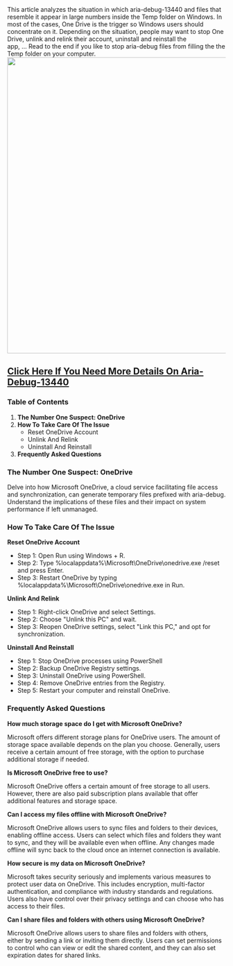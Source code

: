 <div class="flex flex-grow flex-col max-w-full"></div>
<span data-preserver-spaces="true">This article analyzes the situation in which aria-debug-13440 and files that resemble it appear in large numbers inside the Temp folder on Windows. In most </span><span data-preserver-spaces="true">of the</span><span data-preserver-spaces="true"> cases, One Drive is the trigger </span><span data-preserver-spaces="true">so</span><span data-preserver-spaces="true"> Windows users should concentrate on it. Depending on the situation, people may want to stop One Drive, unlink and relink their account, uninstall and reinstall the app, </span><span data-preserver-spaces="true">...</span><span data-preserver-spaces="true"> Read</span><span data-preserver-spaces="true"> to the end if you </span><span data-preserver-spaces="true">like</span><span data-preserver-spaces="true"> to stop aria-debug files from filling the the Temp folder on your computer. </span>

<img class="wp-image-9338 size-large aligncenter" src="https://milagromobilemarketing.com/wp-content/uploads/2024/04/One-Drive-laptop-1024x683.jpg" alt="" width="1024" height="683" />
<h2><a href="https://milagromobilemarketing.com/aria-debug-13440/"><strong>Click Here If You Need More Details On Aria-Debug-13440</strong> </a></h2>
<h3><strong>Table of Contents</strong></h3>
<ol>
 	<li><strong>The Number One Suspect: OneDrive</strong></li>
 	<li><strong>How To Take Care Of The Issue</strong>
<ul>
 	<li>Reset OneDrive Account</li>
 	<li>Unlink And Relink</li>
 	<li>Uninstall And Reinstall</li>
</ul>
</li>
 	<li><strong>Frequently Asked Questions</strong></li>
</ol>
<h3><strong>The Number One Suspect: OneDrive</strong></h3>
Delve into how Microsoft OneDrive, a cloud service facilitating file access and synchronization, can generate temporary files prefixed with aria-debug. Understand the implications of these files and their impact on system performance if left unmanaged.
<h3><strong>How To Take Care Of The Issue</strong></h3>
<strong>Reset OneDrive Account</strong>
<ul>
 	<li>Step 1: Open Run using Windows + R.</li>
 	<li>Step 2: Type %localappdata%\Microsoft\OneDrive\onedrive.exe /reset and press Enter.</li>
 	<li>Step 3: Restart OneDrive by typing %localappdata%\Microsoft\OneDrive\onedrive.exe in Run.</li>
</ul>
<strong>Unlink And Relink</strong>
<ul>
 	<li>Step 1: Right-click OneDrive and select Settings.</li>
 	<li>Step 2: Choose "Unlink this PC" and wait.</li>
 	<li>Step 3: Reopen OneDrive settings, select "Link this PC," and opt for synchronization.</li>
</ul>
<strong>Uninstall And Reinstall</strong>
<ul>
 	<li>Step 1: Stop OneDrive processes using PowerShell</li>
 	<li>Step 2: Backup OneDrive Registry settings.</li>
 	<li>Step 3: Uninstall OneDrive using PowerShell.</li>
 	<li>Step 4: Remove OneDrive entries from the Registry.</li>
 	<li>Step 5: Restart your computer and reinstall OneDrive.</li>
</ul>
<h3><strong>Frequently Asked Questions</strong></h3>
<strong>How much storage space do I get with Microsoft OneDrive?</strong>

Microsoft offers different storage plans for OneDrive users. The amount of storage space available depends on the plan you choose. Generally, users receive a certain amount of free storage, with the option to purchase additional storage if needed.

<strong>Is Microsoft OneDrive free to use?</strong>

Microsoft OneDrive offers a certain amount of free storage to all users. However, there are also paid subscription plans available that offer additional features and storage space.

<strong>Can I access my files offline with Microsoft OneDrive?</strong>

Microsoft OneDrive allows users to sync files and folders to their devices, enabling offline access. Users can select which files and folders they want to sync, and they will be available even when offline. Any changes made offline will sync back to the cloud once an internet connection is available.

<strong>How secure is my data on Microsoft OneDrive?</strong>

Microsoft takes security seriously and implements various measures to protect user data on OneDrive. This includes encryption, multi-factor authentication, and compliance with industry standards and regulations. Users also have control over their privacy settings and can choose who has access to their files.

<strong>Can I share files and folders with others using Microsoft OneDrive?</strong>

Microsoft OneDrive allows users to share files and folders with others, either by sending a link or inviting them directly. Users can set permissions to control who can view or edit the shared content, and they can also set expiration dates for shared links.

&nbsp;

&nbsp;
